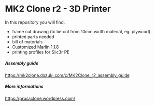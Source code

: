 # MK2 Clone r2 - 3D Printer

In this repository you will find:
 * frame cut drawing (to be cut from 10mm width material, eg. plywood)
 * printed parts needed
 * bill of materials
 * Customized Marlin 1.1.8
 * printing profiles for Slic3r PE

##### Assembly guide
https://mk2clone.dozuki.com/c/MK2Clone_r2_assembly_guide

##### More informations
https://prusaclone.wordpress.com/

